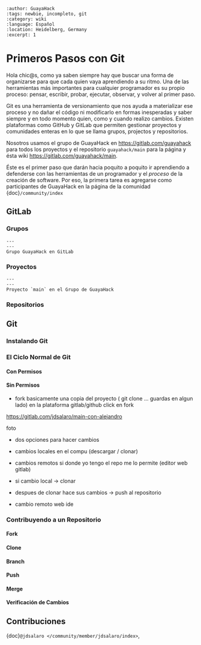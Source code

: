 ```{post} 2023-06-30
:author: GuayaHack
:tags: newbie, incompleto, git
:category: wiki
:language: Español
:location: Heidelberg, Germany
:excerpt: 1
```

# Primeros Pasos con Git

Hola chic@s, como ya saben siempre hay que buscar una forma de organizarse para que cada quien vaya aprendiendo a su ritmo. Una de las herramientas más importantes para cualquier programador es su propio proceso: pensar, escribir, probar, ejecutar, observar, y volver al primer paso.

Git es una herramienta de versionamiento que nos ayuda a materializar ese proceso y no dañar el código ni modificarlo en formas inesperadas y saber siempre y en todo momento quien, como y cuando realizo cambios. Existen plataformas como GitHub y GitLab que permiten gestionar proyectos y comunidades enteras en lo que se llama grupos, projectos y repositorios.

Nosotros usamos el grupo de GuayaHack en https://gitlab.com/guayahack para todos los proyectos y el repositorio `guayahack/main` para la página y ésta wiki https://gitlab.com/guayahack/main.

Éste es el primer paso que darán hacia poquito a poquito ir aprendiendo a defenderse con las herramientas de un programador y el *proceso* de la creación de software. Por eso, la primera tarea es agregarse como participantes de GuayaHack en la página de la comunidad {doc}`/community/index`


## GitLab

### Grupos

```{figure} primeros-pasos-con-git.md-data/guayahack-group.png
---
---
Grupo GuayaHack en GitLab
```

### Proyectos

```{figure} primeros-pasos-con-git.md-data/guayahack-main.png
---
---
Proyecto `main` en el Grupo de GuayaHack
```


### Repositorios

## Git

### Instalando Git

### El Ciclo Normal de Git

#### Con Permisos





#### Sin Permisos

- fork basicamente una copia del proyecto ( git clone ... guardas en algun lado)
en la plataforma gitlab/github click en fork

https://gitlab.com/jdsalaro/main-con-alejandro

foto




- dos opciones para hacer cambios

- cambios locales en el compu (descargar / clonar)

- cambios remotos si donde yo tengo el repo me lo permite (editor web gitlab)

- si cambio local -> clonar

- despues de clonar hace sus cambios -> push al repositorio


- cambio remoto web ide



### Contribuyendo a un Repositorio

#### Fork

#### Clone

#### Branch

#### Push

#### Merge

#### Verificación de Cambios


## Contribuciones 

{doc}`@jdsalaro </community/member/jdsalaro/index>`,


